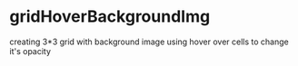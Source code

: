 # gridHoverBackgroundImg
creating 3*3 grid with background image using hover over cells to change it's opacity

